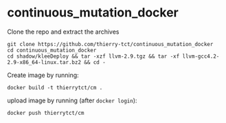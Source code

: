 # continuous_mutation_docker

Clone the repo and extract the archives
```
git clone https://github.com/thierry-tct/continuous_mutation_docker
cd continuous_mutation_docker
cd shadow/kleeDeploy && tar -xzf llvm-2.9.tgz && tar -xf llvm-gcc4.2-2.9-x86_64-linux.tar.bz2 && cd -
```

Create image by running:
```
docker build -t thierrytct/cm .
```

upload image by running (after `docker login`):
```
docker push thierrytct/cm
```
